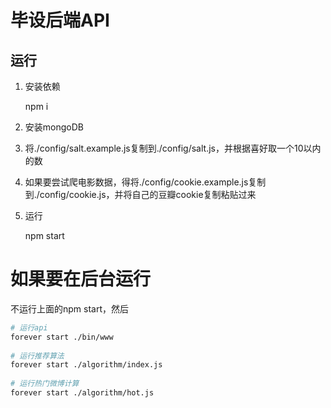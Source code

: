 # 毕设后端API

## 运行

1. 安装依赖

    npm i 

2. 安装mongoDB
3. 将./config/salt.example.js复制到./config/salt.js，并根据喜好取一个10以内的数
4. 如果要尝试爬电影数据，得将./config/cookie.example.js复制到./config/cookie.js，并将自己的豆瓣cookie复制粘贴过来
5. 运行
    
    npm start
    
# 如果要在后台运行

不运行上面的npm start，然后
  
```bash
# 运行api
forever start ./bin/www
    
# 运行推荐算法
forever start ./algorithm/index.js
    
# 运行热门微博计算
forever start ./algorithm/hot.js
```
   
